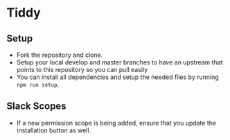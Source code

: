 # Tiddy

## Setup

- Fork the repository and clone.
- Setup your local develop and master branches to have an upstream that points to this repository so you can pull easily
- You can install all dependencies and setup the needed files by running `npm run setup`.

## Slack Scopes

- If a new permission scope is being added, ensure that you update the installation button as well.
